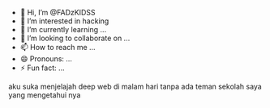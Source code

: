 - 👋 Hi, I’m @FADzKIDSS
- 👀 I’m interested in hacking
- 🌱 I’m currently learning ...
- 💞️ I’m looking to collaborate on ...
- 📫 How to reach me ...
- 😄 Pronouns: ...
- ⚡ Fun fact: ...

<!---
FADzKIDSS/FADzKIDSS is a ✨ special ✨ repository because its `README.md` (this file) appears on your GitHub profile.
You can click the Preview link to take a look at your changes.
--->
aku suka menjelajah deep web di malam hari tanpa ada teman sekolah saya yang mengetahui nya
